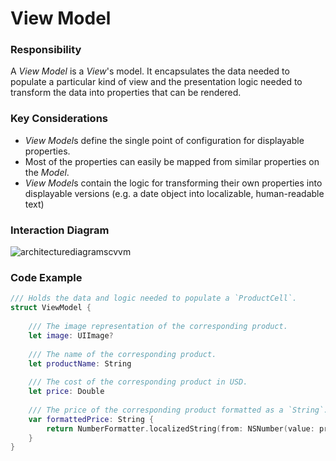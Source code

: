 # View Model
### Responsibility
A *View Model* is a *View*'s model. It encapsulates the data needed to populate a particular kind of view and the presentation logic needed to transform the data into properties that can be rendered.

### Key Considerations
* *View Model*s define the single point of configuration for displayable properties.
* Most of the properties can easily be mapped from similar properties on the *Model*.
* *View Model*s contain the logic for transforming their own properties into displayable versions (e.g. a date object into localizable, human-readable text)

### Interaction Diagram  
![architecturediagramscvvm](https://user-images.githubusercontent.com/16432044/41423586-afbc2640-6fc9-11e8-86ba-3a565de95dae.png)

### Code Example
```swift
/// Holds the data and logic needed to populate a `ProductCell`.
struct ViewModel {
    
    /// The image representation of the corresponding product.
    let image: UIImage?
    
    /// The name of the corresponding product.
    let productName: String
    
    /// The cost of the corresponding product in USD.
    let price: Double
    
    /// The price of the corresponding product formatted as a `String`.
    var formattedPrice: String {
        return NumberFormatter.localizedString(from: NSNumber(value: price), number: .currency)
    }
}

```
